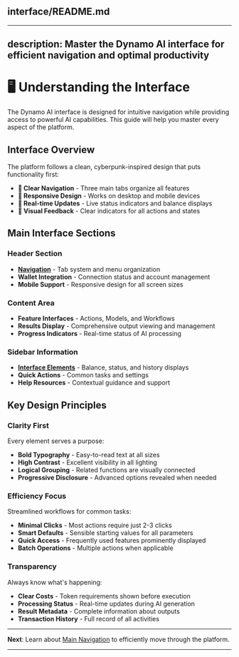 ## interface/README.md

---

description: Master the Dynamo AI interface for efficient navigation and optimal productivity
---

# 🖥️ Understanding the Interface

The Dynamo AI interface is designed for intuitive navigation while providing access to powerful AI capabilities. This guide will help you master every aspect of the platform.

## Interface Overview

The platform follows a clean, cyberpunk-inspired design that puts functionality first:

- **🎯 Clear Navigation** - Three main tabs organize all features
- **📱 Responsive Design** - Works on desktop and mobile devices
- **🔄 Real-time Updates** - Live status indicators and balance displays
- **🎨 Visual Feedback** - Clear indicators for all actions and states

## Main Interface Sections

### Header Section

- **[Navigation](navigation.md)** - Tab system and menu organization
- **Wallet Integration** - Connection status and account management
- **Mobile Support** - Responsive design for all screen sizes

### Content Area

- **Feature Interfaces** - Actions, Models, and Workflows
- **Results Display** - Comprehensive output viewing and management
- **Progress Indicators** - Real-time status of AI processing

### Sidebar Information

- **[Interface Elements](elements.md)** - Balance, status, and history displays
- **Quick Actions** - Common tasks and settings
- **Help Resources** - Contextual guidance and support

## Key Design Principles

### Clarity First

Every element serves a purpose:

- **Bold Typography** - Easy-to-read text at all sizes
- **High Contrast** - Excellent visibility in all lighting
- **Logical Grouping** - Related functions are visually connected
- **Progressive Disclosure** - Advanced options revealed when needed

### Efficiency Focus

Streamlined workflows for common tasks:

- **Minimal Clicks** - Most actions require just 2-3 clicks
- **Smart Defaults** - Sensible starting values for all parameters
- **Quick Access** - Frequently used features prominently displayed
- **Batch Operations** - Multiple actions when applicable

### Transparency

Always know what's happening:

- **Clear Costs** - Token requirements shown before execution
- **Processing Status** - Real-time updates during AI generation
- **Result Metadata** - Complete information about outputs
- **Transaction History** - Full record of all activities

---

**Next**: Learn about [Main Navigation](navigation.md) to efficiently move through the platform.

---
